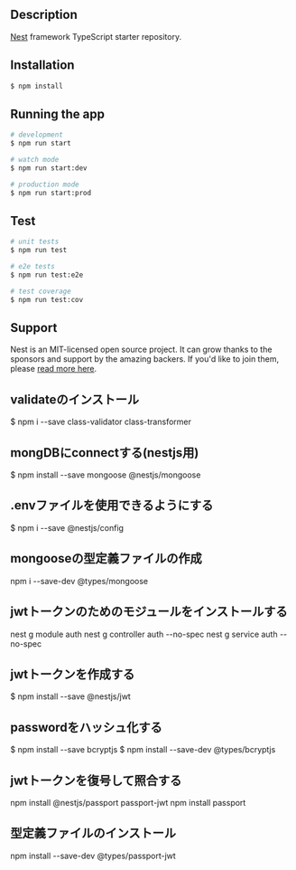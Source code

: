 
## Description

[Nest](https://github.com/nestjs/nest) framework TypeScript starter repository.

## Installation

```bash
$ npm install
```

## Running the app

```bash
# development
$ npm run start

# watch mode
$ npm run start:dev

# production mode
$ npm run start:prod
```

## Test

```bash
# unit tests
$ npm run test

# e2e tests
$ npm run test:e2e

# test coverage
$ npm run test:cov
```

## Support

Nest is an MIT-licensed open source project. It can grow thanks to the sponsors and support by the amazing backers. If you'd like to join them, please [read more here](https://docs.nestjs.com/support).

## validateのインストール
$ npm i --save class-validator class-transformer

## mongDBにconnectする(nestjs用)
$ npm install --save mongoose @nestjs/mongoose

## .envファイルを使用できるようにする
$ npm i --save @nestjs/config

## mongooseの型定義ファイルの作成
npm i --save-dev @types/mongoose

## jwtトークンのためのモジュールをインストールする
nest g module auth
nest g controller auth --no-spec
nest g service auth --no-spec

## jwtトークンを作成する
$ npm install --save @nestjs/jwt

## passwordをハッシュ化する
$ npm install --save bcryptjs
$ npm install --save-dev @types/bcryptjs

## jwtトークンを復号して照合する
npm install @nestjs/passport passport-jwt
npm install passport

## 型定義ファイルのインストール
npm install --save-dev @types/passport-jwt
